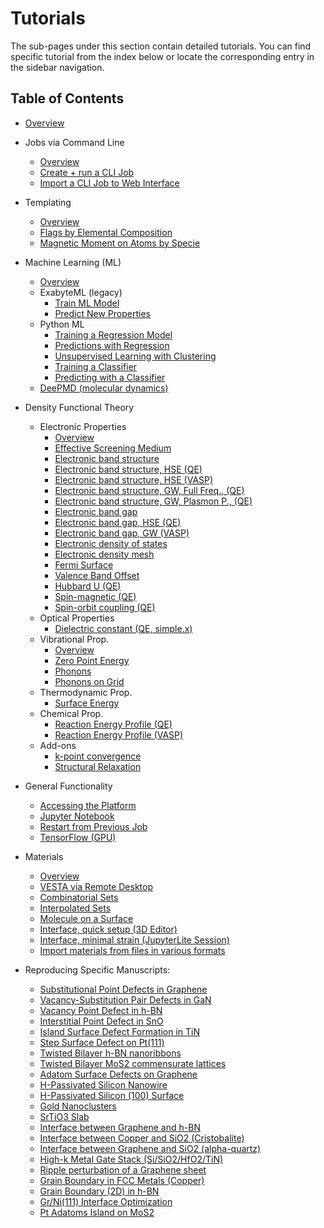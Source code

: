 # Tutorials

The sub-pages under this section contain detailed tutorials. You can find
specific tutorial from the index below or locate the corresponding entry in the
sidebar navigation.

## Table of Contents
<!-- this index is generated using scripts/generate_index_of_sub_section.py -->
- [Overview](overview.md)
- Jobs via Command Line
    - [Overview](jobs-cli/overview.md)
    - [Create + run a CLI Job](jobs-cli/job-cli-example.md)
    - [Import a CLI Job to Web Interface](jobs-cli/cli-job-import.md)
- Templating
    - [Overview](templating/overview.md)
    - [Flags by Elemental Composition](templating/set-flag-by-composition.md)
    - [Magnetic Moment on Atoms by Specie](templating/set-magnetic-moment.md)
- Machine Learning (ML)
    - [Overview](ml/overview.md)
    - ExabyteML (legacy)
        - [Train ML Model](ml/train-ml-model.md)
        - [Predict New Properties](ml/predict-ml-properties.md)
    - Python ML
        - [Training a Regression Model](python-ml/train-regression-model.md)
        - [Predictions with Regression](python-ml/predict-with-regression.md)
        - [Unsupervised Learning with Clustering](python-ml/train-clustering-model.md)
        - [Training a Classifier](python-ml/train-classification-model.md)
        - [Predicting with a Classifier](python-ml/predict-with-classification.md)
    - [DeePMD (molecular dynamics)](ml/deepmd-mlff-with-espresso-cp-and-lammps.md)
- Density Functional Theory
    - Electronic Properties
        - [Overview](dft/electronic/overview.md)
        - [Effective Screening Medium](dft/electronic/esm-qe.md)
        - [Electronic band structure](dft/electronic/band-structure.md)
        - [Electronic band structure, HSE (QE)](dft/electronic/hse-qe-bs.md)
        - [Electronic band structure, HSE (VASP)](dft/electronic/hse-vasp-bg.md)
        - [Electronic band structure, GW, Full Freq., (QE)](dft/electronic/gw-qe-bs-fullfreq.md)
        - [Electronic band structure, GW, Plasmon P., (QE)](dft/electronic/gw-qe-bs-plasmon.md)
        - [Electronic band gap](dft/electronic/band-gap.md)
        - [Electronic band gap, HSE (QE)](dft/electronic/hse-qe-bg.md)
        - [Electronic band gap, GW (VASP)](dft/electronic/gw-vasp-bg.md)
        - [Electronic density of states](dft/electronic/density-of-states.md)
        - [Electronic density mesh](dft/electronic/electronic-density-mesh.md)
        - [Fermi Surface](dft/electronic/fermi-surface.md)
        - [Valence Band Offset](dft/electronic/valence-band-offset.md)
        - [Hubbard U (QE)](dft/electronic/hubbard.md)
        - [Spin-magnetic (QE)](dft/electronic/spin-magnetic-qe.md)
        - [Spin-orbit coupling (QE)](dft/electronic/spin-orbit-coupling-qe.md)
    - Optical Properties
        - [Dielectric constant (QE, simple.x)](dft/optical/epsilon-optimal-basis.md)
    - Vibrational Prop.
        - [Overview](dft/vibrational/overview.md)
        - [Zero Point Energy](dft/vibrational/zero-point-energy.md)
        - [Phonons](dft/vibrational/phonon-dispersion-dos.md)
        - [Phonons on Grid](dft/vibrational/phonons-grid.md)
    - Thermodynamic Prop.
        - [Surface Energy](dft/thermodynamic/surface-energy.md)
    - Chemical Prop.
        - [Reaction Energy Profile (QE)](dft/chemical/reaction-profile-qe.md)
        - [Reaction Energy Profile (VASP)](dft/chemical/reaction-profile-vasp.md)
    - Add-ons
        - [k-point convergence](dft/addons/kpt-convergence.md)
        - [Structural Relaxation](dft/addons/structural-relaxation.md)
- General Functionality
    - [Accessing the Platform](platform-access.md)
    - [Jupyter Notebook](other/jupyter.md)
    - [Restart from Previous Job](other/restart-job.md)
    - [TensorFlow (GPU)](general-functionality/tensorflow-gpu.md)
- Materials
    - [Overview](materials/overview.md)
    - [VESTA via Remote Desktop](materials/vesta-remote-desktop.md)
    - [Combinatorial Sets](materials/combinatorial-screening.md)
    - [Interpolated Sets](materials/interpolated-sets.md)
    - [Molecule on a Surface](materials/molecule-surface.md)
    - [Interface, quick setup (3D Editor)](materials/slabs-interface.md)
    - [Interface, minimal strain (JupyterLite Session)](materials/jupyterlite-zsl.md)
    - [Import materials from files in various formats](materials/import-from-files.md)

- Reproducing Specific Manuscripts:
    - [Substitutional Point Defects in Graphene](materials/specific/defect-point-substitution-graphene.md)
    - [Vacancy-Substitution Pair Defects in GaN](materials/specific/defect-point-pair-gallium-nitride.md)
    - [Vacancy Point Defect in h-BN](materials/specific/defect-point-vacancy-boron-nitride.md)
    - [Interstitial Point Defect in SnO](materials/specific/defect-point-interstitial-tin-oxide.md)
    - [Island Surface Defect Formation in TiN](materials/specific/defect-surface-island-titanium-nitride.md)
    - [Step Surface Defect on Pt(111)](materials/specific/defect-surface-step-platinum.md)
    - [Twisted Bilayer h-BN nanoribbons](materials/specific/interface-bilayer-twisted-nanoribbons-boron-nitride.md)
    - [Twisted Bilayer MoS2 commensurate lattices](materials/specific/interface-bilayer-twisted-commensurate-lattices-molybdenum-disulfide.md)
    - [Adatom Surface Defects on Graphene](materials/specific/defect-surface-adatom-graphene.md)
    - [H-Passivated Silicon Nanowire](materials/specific/passivation-edge-nanowire-silicon.md)
    - [H-Passivated Silicon (100) Surface](materials/specific/passivation-surface-silicon.md)
    - [Gold Nanoclusters](materials/specific/nanocluster-gold.md)
    - [SrTiO3 Slab](materials/specific/slab-strontium-titanate.md)
    - [Interface between Graphene and h-BN](materials/specific/interface-2d-2d-graphene-boron-nitride.md)
    - [Interface between Copper and SiO2 (Cristobalite)](materials/specific/interface-3d-3d-copper-silicon-dioxide.md)
    - [Interface between Graphene and SiO2 (alpha-quartz)](materials/specific/interface-2d-3d-graphene-silicon-dioxide.md)
    - [High-k Metal Gate Stack (Si/SiO2/HfO2/TiN)](materials/specific/heterostructure-silicon-silicon-dioxide-hafnium-dioxide-titanium-nitride.md)
    - [Ripple perturbation of a Graphene sheet](materials/specific/perturbation-ripples-graphene.md)
    - [Grain Boundary in FCC Metals (Copper)](materials/specific/defect-planar-grain-boundary-3d-fcc-metals-copper.md)
    - [Grain Boundary (2D) in h-BN](materials/specific/defect-planar-grain-boundary-2d-boron-nitride.md)
    - [Gr/Ni(111) Interface Optimization](materials/specific/optimization-interface-film-xy-position-graphene-nickel.md)
    - [Pt Adatoms Island on MoS2](materials/specific/defect-point-adatom-island-molybdenum-disulfide-platinum.md)

